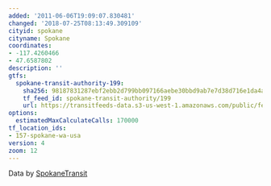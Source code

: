 ```yaml
---
added: '2011-06-06T19:09:07.830481'
changed: '2018-07-25T08:13:49.309109'
cityid: spokane
cityname: Spokane
coordinates:
- -117.4260466
- 47.6587802
description: ''
gtfs:
  spokane-transit-authority-199:
    sha256: 98187831287ebf2ebb2d799bb097166aebe30bbd9ab7e7d38d716e1da4a11c4a
    tf_feed_id: spokane-transit-authority/199
    url: https://transitfeeds-data.s3-us-west-1.amazonaws.com/public/feeds/spokane-transit-authority/199/20180527/gtfs.zip
options:
  estimatedMaxCalculateCalls: 170000
tf_location_ids:
- 157-spokane-wa-usa
version: 4
zoom: 12
---
```


Data by [SpokaneTransit](http://www.spokanetransit.com/)
